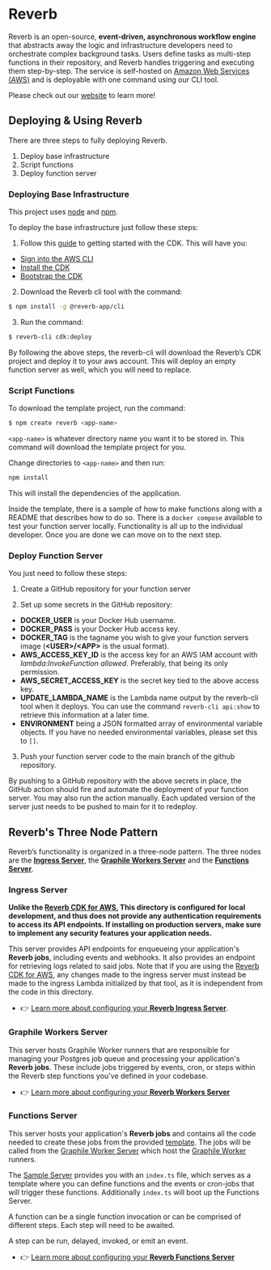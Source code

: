 # Reverb

Reverb is an open-source, **event-driven, asynchronous workflow engine** that abstracts away the logic and infrastructure developers need to orchestrate complex background tasks. Users define tasks as multi-step functions in their repository, and Reverb handles triggering and executing them step-by-step. The service is self-hosted on [Amazon Web Services (AWS)](https://aws.amazon.com/) and is deployable with one command using our CLI tool.

Please check out our [website]() to learn more!

## Deploying & Using Reverb

There are three steps to fully deploying Reverb.

1. Deploy base infrastructure
2. Script functions
3. Deploy function server

### Deploying Base Infrastructure

This project uses [node](http://nodejs.org/) and [npm](https://www.npmjs.com/).

To deploy the base infrastructure just follow these steps:

1. Follow this [guide](https://docs.aws.amazon.com/cdk/v2/guide/getting_started.html) to getting started with the CDK. This will have you:

- [Sign into the AWS CLI](https://docs.aws.amazon.com/cdk/v2/guide/getting_started.html#getting_started_auth)
- [Install the CDK](https://docs.aws.amazon.com/cdk/v2/guide/getting_started.html#getting_started_install)
- [Bootstrap the CDK](https://docs.aws.amazon.com/cdk/v2/guide/getting_started.html#getting_started_bootstrap)

2. Download the Reverb cli tool with the command:

```sh
$ npm install -g @reverb-app/cli
```

3. Run the command:

```sh
$ reverb-cli cdk:deploy
```

By following the above steps, the reverb-cli will download the Reverb’s CDK project and deploy it to your aws account. This will deploy an empty function server as well, which you will need to replace.

### Script Functions

To download the template project, run the command:

```sh
$ npm create reverb <app-name>
```

`<app-name>` is whatever directory name you want it to be stored in. This command will download the template project for you.

Change directories to `<app-name>` and then run:

```sh
npm install
```

This will install the dependencies of the application.

Inside the template, there is a sample of how to make functions along with a README that describes how to do so. There is a `docker compose` available to test your function server locally. Functionality is all up to the individual developer. Once you are done we can move on to the next step.

### Deploy Function Server

You just need to follow these steps:

1. Create a GitHub repository for your function server

2. Set up some secrets in the GitHub repository:

- **DOCKER_USER** is your Docker Hub username.
- **DOCKER_PASS** is your Docker Hub access key.
- **DOCKER_TAG** is the tagname you wish to give your function servers image (**\<USER\>\/\<APP\>** is the usual format).
- **AWS_ACCESS_KEY_ID** is the access key for an AWS IAM account with _lambda:InvokeFunction allowed_. Preferably, that being its only permission.
- **AWS_SECRET_ACCESS_KEY** is the secret key tied to the above access key.
- **UPDATE_LAMBDA_NAME** is the Lambda name output by the reverb-cli tool when it deploys. You can use the command `reverb-cli api:show` to retrieve this information at a later time.
- **ENVIRONMENT** being a JSON formatted array of environmental variable objects. If you have no needed environmental variables, please set this to `[]`.

3. Push your function server code to the main branch of the github repository.

By pushing to a GitHub repository with the above secrets in place, the GitHub action should fire and automate the deployment of your function server. You may also run the action manually. Each updated version of the server just needs to be pushed to main for it to redeploy.

## Reverb's Three Node Pattern

Reverb’s functionality is organized in a three-node pattern. The three nodes are the [**Ingress Server**](https://github.com/reverb-app/reverb/tree/main-readme/ingress), the [**Graphile Workers Server**](https://github.com/reverb-app/reverb/tree/main-readme/workers) and the [**Functions Server**](https://github.com/reverb-app/reverb/tree/main-readme/functions).

### Ingress Server

**Unlike the [Reverb CDK for AWS](https://github.com/reverb-app/reverb-infrastructure), This directory is configured for local development, and thus does not provide any authentication requirements to access its API endpoints. If installing on production servers, make sure to implement any security features your application needs.**

This server provides API endpoints for enqueueing your application's **Reverb jobs**, including events and webhooks. It also provides an endpoint for retrieving logs related to said jobs. Note that if you are using the [Reverb CDK for AWS](https://github.com/reverb-app/reverb-infrastructure), any changes made to the ingress server must instead be made to the ingress Lambda initialized by that tool, as it is independent from the code in this directory.

- 👉 [Learn more about configuring your **Reverb Ingress Server**](https://github.com/reverb-app/reverb/blob/main-readme/ingress/README.md).

### Graphile Workers Server

This server hosts Graphile Worker runners that are responsible for managing your Postgres job queue and processing your application's **Reverb jobs**. These include jobs triggered by events, cron, or steps within the Reverb step functions you've defined in your codebase.

- 👉 [Learn more about configuring your **Reverb Workers Server**](https://github.com/reverb-app/reverb/blob/main/workers/README.md)

### Functions Server

This server hosts your application's **Reverb jobs** and contains all the code needed to create these jobs from the provided [template](https://github.com/reverb-app/reverb/blob/main/sample/src/index.ts). The jobs will be called from the [Graphile Worker Server](https://github.com/reverb-app/reverb/tree/main/workers) which host the [Graphile Worker](https://worker.graphile.org/) runners.

The [Sample Server](https://github.com/reverb-app/reverb/blob/main/sample) provides you with an `index.ts` file, which serves as a template where you can define functions and the events or cron-jobs that will trigger these functions. Additionally `index.ts` will boot up the Functions Server.

A function can be a single function invocation or can be comprised of different steps. Each step will need to be awaited.

A step can be run, delayed, invoked, or emit an event.

- 👉 [Learn more about configuring your **Reverb Functions Server**](https://github.com/reverb-app/reverb/blob/main/functions/README.md)
